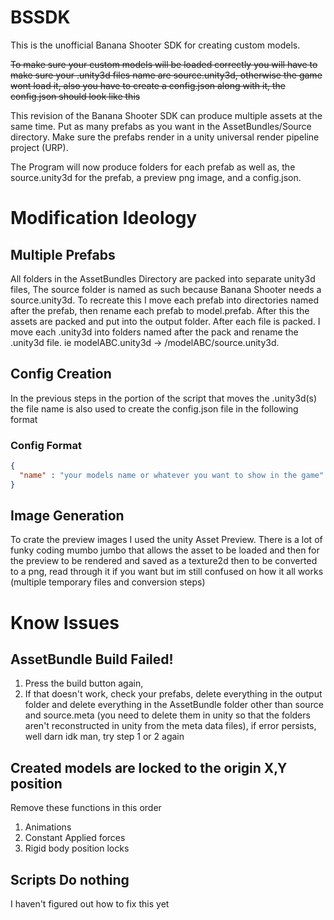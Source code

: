 # BSSDK
This is the unofficial Banana Shooter SDK for creating custom models.

~~To make sure your custom models will be loaded correctly you will have to make sure your .unity3d files name are source.unity3d, otherwise the game wont load it, also you have to create a config.json along with it, the config.json should look like this~~

This revision of the Banana Shooter SDK can produce multiple assets at the same time. Put as many prefabs as you want in the AssetBundles/Source directory. Make sure the prefabs render in a unity universal render pipeline project (URP).


The Program will now produce folders for each prefab as well as, the source.unity3d for the prefab, a preview png image, and a config.json.

# Modification Ideology 
## Multiple Prefabs
All folders in the AssetBundles Directory are packed into separate unity3d files, The source folder is named as such because Banana Shooter needs a source.unity3d. To recreate this I move each prefab into directories named after the prefab, then rename each prefab to model.prefab. After this the assets are packed and put into the output folder. After each file is packed. I move each .unity3d into folders named after the pack and rename the .unity3d file. ie modelABC.unity3d -> /modelABC/source.unity3d.
## Config Creation
In the previous steps in the portion of the script that moves the .unity3d(s) the file name is also used to create the config.json file in the following format
### Config Format
```json
{
  "name" : "your models name or whatever you want to show in the game"
}
```
## Image Generation
To crate the preview images I used the unity Asset Preview. There is a lot of funky coding mumbo jumbo that allows the asset to be loaded and then for the preview to be rendered and saved as a texture2d then to be converted to a png, read through it if you want but im still confused on how it all works (multiple temporary files and conversion steps)


# Know Issues
## AssetBundle Build Failed!
1. Press the build button again,
2. If that doesn't work, check your prefabs, delete everything in the output folder and delete everything in the AssetBundle folder other than source and source.meta (you need to delete them in unity so that the folders aren't reconstructed in unity from the meta data files), if error persists, well darn idk man, try step 1 or 2 again
## Created models are locked to the origin X,Y position
Remove these functions in this order
1. Animations
2. Constant Applied forces
3. Rigid body position locks  
## Scripts Do nothing
I haven't figured out how to fix this yet





